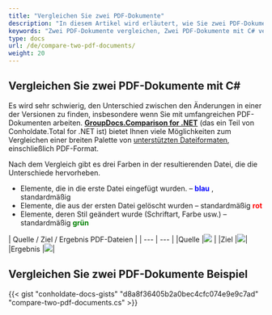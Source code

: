 ```yaml
---
title: "Vergleichen Sie zwei PDF-Dokumente"
description: "In diesem Artikel wird erläutert, wie Sie zwei PDF-Dokumente mithilfe der GroupDocs.Comparison-API vergleichen, die Teil von Conholdate.Total für .NET ist."
keywords: "Zwei PDF-Dokumente vergleichen, Zwei PDF-Dokumente mit C# vergleichen"
type: docs
url: /de/compare-two-pdf-documents/
weight: 20
---
```

## Vergleichen Sie zwei PDF-Dokumente mit C#

Es wird sehr schwierig, den Unterschied zwischen den Änderungen in einer der Versionen zu finden, insbesondere wenn Sie mit umfangreichen PDF-Dokumenten arbeiten. **[GroupDocs.Comparison for .NET](https://products.groupdocs.com/comparison/net)** (das ein Teil von Conholdate.Total for .NET ist) bietet Ihnen viele Möglichkeiten zum Vergleichen einer breiten Palette von [unterstützten Dateiformaten](https://docs.groupdocs.com/comparison/net/supported-document-formats/), einschließlich PDF-Format.

Nach dem Vergleich gibt es drei Farben in der resultierenden Datei, die die Unterschiede hervorheben.

* Elemente, die in die erste Datei eingefügt wurden. – <font color="blue">**blau**</font> , standardmäßig
* Elemente, die aus der ersten Datei gelöscht wurden – standardmäßig <font color="red">**rot**</font>
* Elemente, deren Stil geändert wurde (Schriftart, Farbe usw.) – standardmäßig <font color="green">**grün**</font>

| Quelle / Ziel / Ergebnis PDF-Dateien |
| --- | --- |
|Quelle |![](https://docs.groupdocs.com/comparison/net/images/how-to-compare-pdf-1.png) |
|Ziel |![](https://docs.groupdocs.com/comparison/net/images/how-to-compare-pdf-2.png)|
|Ergebnis |![](https://docs.groupdocs.com/comparison/net/images/how-to-compare-pdf-3.png)|

## Vergleichen Sie zwei PDF-Dokumente Beispiel

{{< gist "conholdate-docs-gists" "d8a8f36405b2a0bec4cfc074e9e9c7ad" "compare-two-pdf-documents.cs" >}}









